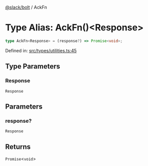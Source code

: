 [@slack/bolt](../index.md) / AckFn

# Type Alias: AckFn()\<Response\>

```ts
type AckFn<Response> = (response?) => Promise<void>;
```

Defined in: [src/types/utilities.ts:45](https://github.com/slackapi/bolt-js/blob/main/src/types/utilities.ts#L45)

## Type Parameters

### Response

`Response`

## Parameters

### response?

`Response`

## Returns

`Promise`\<`void`\>
